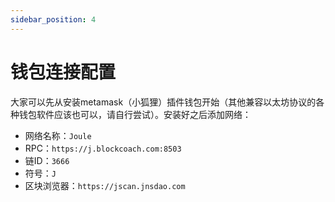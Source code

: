 ```yaml
---
sidebar_position: 4
---
```


# 钱包连接配置

大家可以先从安装metamask（小狐狸）插件钱包开始（其他兼容以太坊协议的各种钱包软件应该也可以，请自行尝试）。安装好之后添加网络：

- 网络名称：```Joule```
- RPC：```https://j.blockcoach.com:8503```
- 链ID：```3666```
- 符号：```J```
- 区块浏览器：```https://jscan.jnsdao.com```

